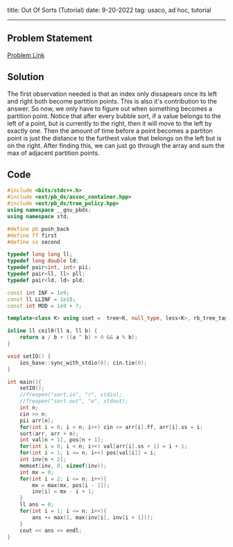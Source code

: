 title: Out Of Sorts (Tutorial)
date: 9-20-2022
tag: usaco, ad hoc, tutorial

---

## Problem Statement

[Problem Link](http://www.usaco.org/index.php?page=viewproblem2&cpid=840)

## Solution

The first observation needed is that an index only dissapears once its left and right both become partition points. This is also it's contribution to the answer. So now, we only have to figure out when something becomes a partition point. Notice that after every bubble sort, if a value belongs to the left of a point, but is currently to the right, then it will move to the left by exactly one. Then the amount of time before a point becomes a partiton point is just the distance to the furthest value that belongs on the left but is on the right. After finding this, we can just go through the array and sum the max of adjacent partition points.

## Code

```c++
#include <bits/stdc++.h>
#include <ext/pb_ds/assoc_container.hpp>
#include <ext/pb_ds/tree_policy.hpp>
using namespace __gnu_pbds;
using namespace std;

#define pb push_back
#define ff first
#define ss second

typedef long long ll;
typedef long double ld;
typedef pair<int, int> pii;
typedef pair<ll, ll> pll;
typedef pair<ld, ld> pld;

const int INF = 1e9;
const ll LLINF = 1e18;
const int MOD = 1e9 + 7;

template<class K> using sset =  tree<K, null_type, less<K>, rb_tree_tag, tree_order_statistics_node_update>;

inline ll ceil0(ll a, ll b) {
    return a / b + ((a ^ b) > 0 && a % b);
}

void setIO() {
    ios_base::sync_with_stdio(0); cin.tie(0);
}

int main(){
    setIO();
    //freopen("sort.in", "r", stdin);
    //freopen("sort.out", "w", stdout);
    int n;
    cin >> n;
    pii arr[n];
    for(int i = 0; i < n; i++) cin >> arr[i].ff, arr[i].ss = i;
    sort(arr, arr + n);
    int val[n + 1], pos[n + 1];
    for(int i = 0; i < n; i++) val[arr[i].ss + 1] = i + 1;
    for(int i = 1; i <= n; i++) pos[val[i]] = i;
    int inv[n + 2];
    memset(inv, 0, sizeof(inv)); 
    int mx = 0;
    for(int i = 2; i <= n; i++){
        mx = max(mx, pos[i - 1]);
        inv[i] = mx - i + 1;
    }
    ll ans = 0;
    for(int i = 1; i <= n; i++){
        ans += max(1, max(inv[i], inv[i + 1]));
    }
    cout << ans << endl;
}
```
